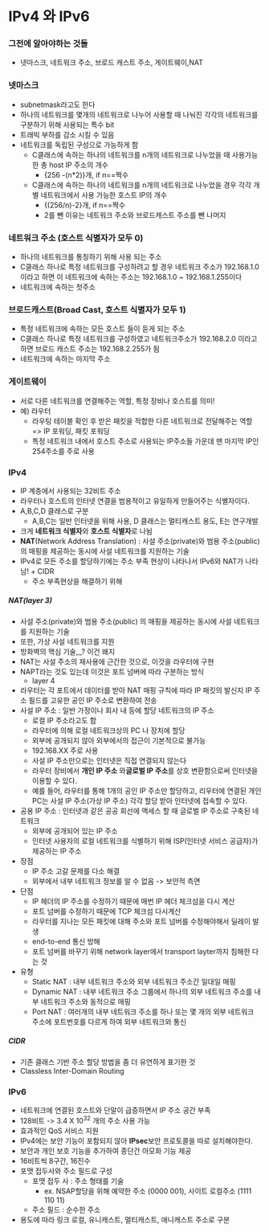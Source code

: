 # IPv4 와 IPv6

### 그전에 알아야하는 것들

- 넷마스크, 네트워크 주소, 브로드 캐스트 주소, 게이트웨이,NAT





### 넷마스크

- subnetmask라고도 한다
- 하나의 네트워크를 몇개의 네트워크로 나누어 사용할 때 나눠진 각각의 네트워크를 구분하기 위해 사용되는 특수 bit
- 트래빅 부하를 감소 시킬 수 있음
- 네트워크를 독립된 구성으로 가능하게 함
  - C클래스에 속하는 하나의 네트워크를 n개의 네트워크로 나누었을 때 사용가능한 총 host IP 주소의 개수
    - {256 -(n*2)}개, if n==짝수
  - C클래스에 속하는 하나의 네트워크를 n개의 네트워크로 나누었을 경우 각각 개별 네트워크에서 사용 가능한 호스트 IP의 개수 
    - {(256/n)-2}개, if n==짝수
    - 2를 뺀 이유는 네트워크 주소와 브로드캐스트 주소를 뺀 나머지



### 네트워크 주소 (호스트 식별자가 모두 0)

- 하나의 네트워크를 통칭하기 위해 사용 되는 주소
- C클래스 하나로 특정 네트워크를 구성하려고 할 경우 네트워크 주소가 192.168.1.0 이라고 하면 이 네트워크에 속하는 주소는 192.168.1.0 ~ 192.168.1.255이다
- 네트워크에 속하는 첫주소



### 브로드캐스트(Broad Cast, 호스트 식별자가 모두 1)

- 특정 네트워크에 속하는 모든 호스트 들이 듣게 되는 주소
- C클래스 하나로 특정 네트워크를 구성하였고 네트워크주소가 192.168.2.0 이라고 하면 브로드 캐스트 주소는 192.168.2.255가 됨
- 네트워크에 속하는 마지막 주소



### 게이트웨이

- 서로 다른 네트워크를 연결해주는 역할, 특정 장비나 호스트를 의미!
- 예) 라우터
  - 라우팅 테이블 확인 후 받은 패킷을 적합한 다른 네트워크로 전달해주는 역할 => IP 포워딩, 패킷 포워딩
  - 특정 네트워크 내에서 호스트 주소로 사용되는 IP주소들 가운데 맨 마지막 IP인 254주소를 주로 사용



### IPv4

- IP 계층에서 사용되는 32비트 주소
- 라우터나 호스트의 인터넷 연결을 범용적이고 유일하게 만들어주는 식별자이다.
- A,B,C,D 클래스로 구분
  - A,B,C는 일반 인터넷을 위해 사용, D 클래스는 멀티캐스트 용도, E는 연구개발
- 크게 **네트워크 식별자**와 **호스트 식별자**로 나뉨
- **NAT**(Network Address Translation) : 사설 주소(private)와 범용 주소(public) 의 매핑을 제공하는 동시에 사설 네트워크를 지원하는 기술
- IPv4로 모든 주소를 할당하기에는 주소 부족 현상이 나타나서 IPv6와 NAT가 나타남! + CIDR
  - 주소 부족현상을 해결하기 위해



##### NAT(layer 3)

- 사설 주소(private)와 범용 주소(public) 의 매핑을 제공하는 동시에 사설 네트워크를 지원하는 기술
- 또한, 가상 사설 네트워크를 지원
- 방화벽의 핵심 기술,,,? 이건 왜지
- NAT는 사설 주소의 재사용에 근간한 것으로, 이것을 라우터에 구현
- NAPT라는 것도 있는데 이것은 포트 넘버에 따라 구분하는 방식
  - layer 4
- 라우터는 각 포트에서 데이터를 받아 NAT 매핑 규칙에 따라 IP 패킷의 발신지 IP 주소 필드를 고유한 공인 IP 주소로 변환하여 전송
- 사설 IP 주소 : 일반 가정이나 회사 내 등에 할당 네트워크의 IP 주소
  - 로컬 IP 주소라고도 함
  - 라우터에 의해 로컬 네트워크상의 PC 나 장치에 할당
  - 외부에 공개되지 않아 외부에서의 접근이 기본적으로 불가능
  - 192.168.XX 주로 사용
  - 사설 IP 주소만으로는 인터넷은 직접 연결되지 않는다
  -  라우터 장비에서 **개인 IP 주소** 와**글로벌 IP 주소**를 상호 변환함으로써 인터넷을 이용할 수 있다.
  - 예를 들어, 라우터를 통해 1개의 공인 IP 주소만 할당하고, 리우터에 연결된 개인 PC는 사설 IP 주소(가상 IP 주소) 각각 할당 받아 인터넷에 접속할 수 있다.
- 공용 IP 주소 : 인터넷과 같은 공공 회선에 액세스 할 때 글로벌 IP 주소로 구축된 네트워크
  -  외부에 공개되어 있는 IP 주소
  -  인터넷 사용자의 로컬 네트워크를 식별하기 위해 ISP(인터넷 서비스 공급자)가 제공하는 IP 주소
- 장점
  - IP 주소 고갈 문제를 다소 해결
  - 외부에서 내부 네트워크 정보를 알 수 없음 -> 보안적 측면
- 단점
  - IP 헤더의 IP 주소를 수정하기 때문에 매번 IP 헤더 체크섬을 다시 계산
  - 포트 넘버를 수정하기 때문에 TCP 체크섬 다시계산
  - 라우터를 지나는 모든 패킷에 대해 주소와 포트 넘버를 수정해야해서 딜레이 발생
  - end-to-end 통신 방해
  - 포트 넘버를 바꾸기 위해 network layer에서 transport layter까지 침해한 다는 것
- 유형
  - Static NAT : 내부 네트워크 주소와 외부 네트워크 주소간 일대일 매핑
  - Dynamic NAT : 내부 네트워크 주소 그룹에서 하나의 외부 네트워크 주소를 내부 네트워크 주소와 동적으로 매핑
  - Port NAT : 여러개의 내부 네트워크 주소를 하나 또는 몇 개의 외부 네트워크 주소에 포트번호를 다르게 하여 외부 네트워크와 통신



##### CIDR

- 기존 클래스 기반 주소 할당 방법을 좀 더 유연하게 표기한 것
- Classless Inter-Domain Routing



### IPv6

- 네트워크에 연결된 호스트와 단말이 급증하면서 IP 주소 공간 부족
- 128비트 -> 3.4 X 10<sup>32</sup> 개의 주소 사용 가능
- 효과적인 QoS 서비스 지원
- IPv4에는 보안 기능이 포함되지 않아 **IPsec**보안 프로토콜을 따로 설치해야한다.
- 보안과 개인 보호 기능을 추가하여 종단간 아모화 기능 제공
- 16비트씩 8구간, 16진수
- 포맷 접두사와 주소 필드로 구성
  - 포맷 접두 사 : 주소 형태를 기술
    - ex. NSAP할당을 위해 예약한 주소 (0000 001), 사이트 로컬주소 (1111 110 11)
  - 주소 필드 : 순수한 주소
- 용도에 따라 링크 로컬, 유니캐스트, 멀티캐스트, 애니캐스트 주소로 구분





